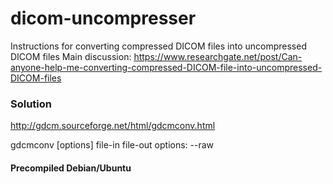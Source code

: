# dicom-uncompresser
Instructions for converting compressed DICOM files into uncompressed DICOM files
Main discussion: 
https://www.researchgate.net/post/Can-anyone-help-me-converting-compressed-DICOM-file-into-uncompressed-DICOM-files

### Solution

http://gdcm.sourceforge.net/html/gdcmconv.html

gdcmconv [options] file-in file-out
options: --raw

#### Precompiled Debian/Ubuntu

